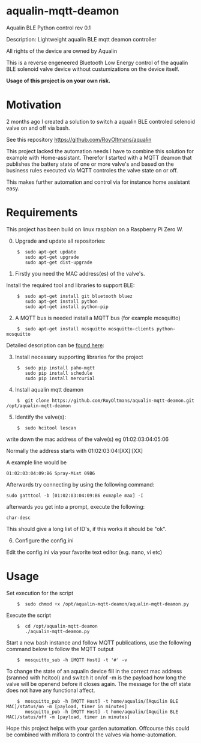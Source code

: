 # aqualin-mqtt-deamon
Aqualin BLE Python control rev 0.1

Description: Lightweight aqualin BLE mqtt deamon controller

All rights of the device are owned by Aqualin

This is a reverse engeneered Bluetooth Low Energy control of the aqualin BLE solenoid valve device without custumizations on the device itself. 

**Usage of this project is on your own risk.**

# Motivation
2 months ago I created a solution to switch a aqualin BLE controled selenoid valve on and off via bash. 

See this repository https://github.com/RoyOltmans/aqualin

This project lacked the automation needs I have to combine this solution for example with Home-assistant. Therefor I started with a MQTT deamon that publishes the battery state of one or more valve's and based on the business rules executed via MQTT controles the valve state on or off.

This makes further automation and control via for instance home assistant easy.

# Requirements
This project has been build on linux raspbian on a Raspberry Pi Zero W.

0) Upgrade and update all repositories:

```
    $  sudo apt-get update
       sudo apt-get upgrade
       sudo apt-get dist-upgrade
```

1) Firstly you need the MAC address(es) of the valve's.

Install the required tool and libraries to support BLE:
```
    $  sudo apt-get install git bluetooth bluez
       sudo apt-get install python
       sudo apt-get install python-pip
``` 

2) A MQTT bus is needed install a MQTT bus (for example mosquitto) 
```
    $  sudo apt-get install mosquitto mosquitto-clients python-mosquitto
```

Detailed description can be [found here](https://learn.adafruit.com/diy-esp8266-home-security-with-lua-and-mqtt/configuring-mqtt-on-the-raspberry-pi): 

3) Install necessary supporting libraries for the project
```
    $  sudo pip install paho-mqtt
       sudo pip install schedule
       sudo pip install mercurial
```

4) Install aqualin mqtt deamon
```
    $  git clone https://github.com/RoyOltmans/aqualin-mqtt-deamon.git /opt/aqualin-mqtt-deamon
```

5) Identify the valve(s):
```
    $  sudo hcitool lescan
``` 
write down the mac address of the valve(s) eg 01:02:03:04:05:06

Normally the address starts with 01:02:03:04:[XX]:[XX]

A example line would be
```
01:02:03:04:09:B6 Spray-Mist 09B6
```

Afterwards try connecting by using the following command:

```
sudo gatttool -b [01:02:03:04:09:B6 exmaple max] -I
```

afterwards you get into a prompt, execute the following:

```
char-desc
```

This should give a long list of ID's, if this works it should be "ok".

6) Configure the config.ini

Edit the config.ini via your favorite text editor (e.g. nano, vi etc)

# Usage

Set execution for the script

```
    $  sudo chmod +x /opt/aqualin-mqtt-deamon/aqualin-mqtt-deamon.py
```

Execute the script
```
    $  cd /opt/aqualin-mqtt-deamon
       ./aqualin-mqtt-deamon.py
```

Start a new bash instance and follow MQTT publications, use the following command below to follow the MQTT output
```
    $  mosquitto_sub -h [MQTT Host] -t '#' -v
```

To change the state of an aqualin device fill in the correct mac address (sranned with hcitool) and switch it on/of -m is the payload how long the valve will be openend before it closes again. The message for the off state does not have any functional affect.
```
    $  mosquitto_pub -h [MQTT Host] -t home/aqualin/[Aquilin BLE MAC]/status/on -m [payload, timer in minutes]
       mosquitto_pub -h [MQTT Host] -t home/aqualin/[Aquilin BLE MAC]/status/off -m [payload, timer in minutes]
```

Hope this project helps with your garden automation. Offcourse this could be combined with miflora to control the valves via home-automation.
